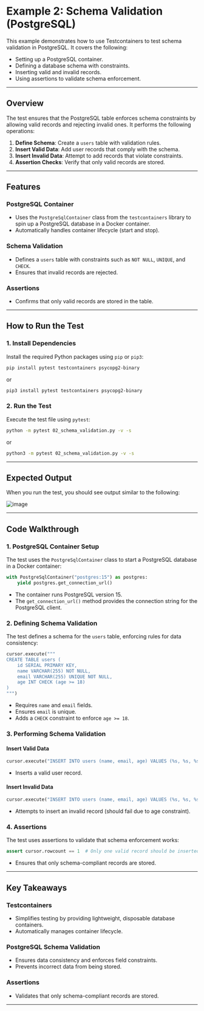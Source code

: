 # Example 2: Schema Validation (PostgreSQL)

This example demonstrates how to use Testcontainers to test schema validation in PostgreSQL. It covers the following:

- Setting up a PostgreSQL container.
- Defining a database schema with constraints.
- Inserting valid and invalid records.
- Using assertions to validate schema enforcement.

---

## Overview

The test ensures that the PostgreSQL table enforces schema constraints by allowing valid records and rejecting invalid ones. It performs the following operations:

1. **Define Schema**: Create a `users` table with validation rules.
2. **Insert Valid Data**: Add user records that comply with the schema.
3. **Insert Invalid Data**: Attempt to add records that violate constraints.
4. **Assertion Checks**: Verify that only valid records are stored.

---

## Features

### PostgreSQL Container

- Uses the `PostgreSqlContainer` class from the `testcontainers` library to spin up a PostgreSQL database in a Docker container.
- Automatically handles container lifecycle (start and stop).

### Schema Validation

- Defines a `users` table with constraints such as `NOT NULL`, `UNIQUE`, and `CHECK`.
- Ensures that invalid records are rejected.

### Assertions

- Confirms that only valid records are stored in the table.

---

## How to Run the Test

### 1. Install Dependencies

Install the required Python packages using `pip` or `pip3`:

```bash
pip install pytest testcontainers psycopg2-binary
```

or

```bash
pip3 install pytest testcontainers psycopg2-binary
```

### 2. Run the Test

Execute the test file using `pytest`:

```bash
python -m pytest 02_schema_validation.py -v -s
```

or

```bash
python3 -m pytest 02_schema_validation.py -v -s
```

---

## Expected Output

When you run the test, you should see output similar to the following:

![image](https://github.com/user-attachments/assets/725e9979-685c-4073-80b1-fb466cb427b3)

---

## Code Walkthrough

### 1. PostgreSQL Container Setup

The test uses the `PostgreSqlContainer` class to start a PostgreSQL database in a Docker container:

```python
with PostgreSqlContainer("postgres:15") as postgres:
    yield postgres.get_connection_url()
```

- The container runs PostgreSQL version 15.
- The `get_connection_url()` method provides the connection string for the PostgreSQL client.

### 2. Defining Schema Validation

The test defines a schema for the `users` table, enforcing rules for data consistency:

```python
cursor.execute("""
CREATE TABLE users (
    id SERIAL PRIMARY KEY,
    name VARCHAR(255) NOT NULL,
    email VARCHAR(255) UNIQUE NOT NULL,
    age INT CHECK (age >= 18)
)
""")
```

- Requires `name` and `email` fields.
- Ensures `email` is unique.
- Adds a `CHECK` constraint to enforce `age >= 18`.

### 3. Performing Schema Validation

#### **Insert Valid Data**
```python
cursor.execute("INSERT INTO users (name, email, age) VALUES (%s, %s, %s)", ("Alice", "alice@example.com", 25))
```
- Inserts a valid user record.

#### **Insert Invalid Data**
```python
cursor.execute("INSERT INTO users (name, email, age) VALUES (%s, %s, %s)", ("Bob", "bob@example.com", 16))
```
- Attempts to insert an invalid record (should fail due to age constraint).

### 4. Assertions

The test uses assertions to validate that schema enforcement works:

```python
assert cursor.rowcount == 1  # Only one valid record should be inserted
```

- Ensures that only schema-compliant records are stored.

---

## Key Takeaways

### Testcontainers

- Simplifies testing by providing lightweight, disposable database containers.
- Automatically manages container lifecycle.

### PostgreSQL Schema Validation

- Ensures data consistency and enforces field constraints.
- Prevents incorrect data from being stored.

### Assertions

- Validates that only schema-compliant records are stored.

---

